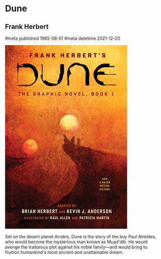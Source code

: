 # Dune
## Frank Herbert
#meta published 1965-08-01
#meta datetime 2021-12-20

![Dune: Book One in the Dune Chronicles](covers/dune.png)

Set on the desert planet Arrakis, Dune is the story of the boy Paul Atreides,
who would become the mysterious man known as Muad'dib. He would avenge the
traitorous plot against his noble family—and would bring to fruition humankind's
most ancient and unattainable dream.
